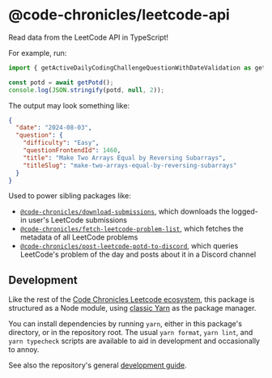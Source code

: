 # @code-chronicles/leetcode-api

Read data from the LeetCode API in TypeScript!

For example, run:

```ts
import { getActiveDailyCodingChallengeQuestionWithDateValidation as getPotd } from "@code-chronicles/leetcode-api";

const potd = await getPotd();
console.log(JSON.stringify(potd, null, 2));
```

The output may look something like:

```json
{
  "date": "2024-08-03",
  "question": {
    "difficulty": "Easy",
    "questionFrontendId": 1460,
    "title": "Make Two Arrays Equal by Reversing Subarrays",
    "titleSlug": "make-two-arrays-equal-by-reversing-subarrays"
  }
}
```

Used to power sibling packages like:

- [`@code-chronicles/download-submissions`](../download-submissions/), which downloads the logged-in user's LeetCode submissions
- [`@code-chronicles/fetch-leetcode-problem-list`](../fetch-leetcode-problem-list/), which fetches the metadata of all LeetCode problems
- [`@code-chronicles/post-leetcode-potd-to-discord`](../post-leetcode-potd-to-discord/), which queries LeetCode's problem of the day and posts about it in a Discord channel

## Development

Like the rest of the [Code Chronicles Leetcode ecosystem](../../), this package is structured as a Node module, using [classic Yarn](https://classic.yarnpkg.com/) as the package manager.

You can install dependencies by running `yarn`, either in this package's directory, or in the repository root. The usual `yarn format`, `yarn lint`, and `yarn typecheck` scripts are available to aid in development and occasionally to annoy.

See also the repository's general [development guide](../../DEVELOPMENT.md).
